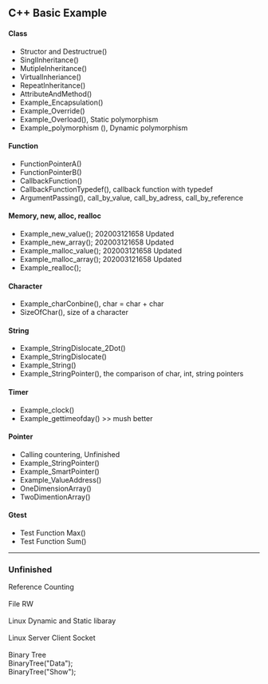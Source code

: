 
<h2>C++ Basic Example</h2>

<h4>Class</h4>
<ul>
<li> Structor and Destructrue()
<li> SinglInheritance()
<li> MutipleInheritance()
<li> VirtualInheriance()
<li> RepeatInheritance()
<li> AttributeAndMethod()
<li> Example_Encapsulation()
<li> Example_Override()
<li> Example_Overload(), Static polymorphism
<li> Example_polymorphism (), Dynamic polymorphism
</ul>

<h4>Function</h4>
<ul>
<li> FunctionPointerA()
<li> FunctionPointerB()
<li> CallbackFunction()
<li> CallbackFunctionTypedef(), callback function with typedef
<li> ArgumentPassing(), call_by_value, call_by_adress, call_by_reference
</ul>

<h4>Memory, new, alloc, realloc</h4>
<ul>
<li> Example_new_value(); 202003121658 Updated
<li> Example_new_array(); 202003121658 Updated
<li> Example_malloc_value(); 202003121658 Updated
<li> Example_malloc_array(); 202003121658 Updated
<li> Example_realloc();
</ul>

<h4>Character</h4>
<ul>
<li> Example_charConbine(), char = char + char
<li> SizeOfChar(), size of a character
</ul>


<h4>String</h4>
<ul>
<li> Example_StringDislocate_2Dot()
<li> Example_StringDislocate()
<li> Example_String()
<li> Example_StringPointer(), the comparison of char, int, string pointers
</ul>

<h4> Timer </h4>
<ul>
<li> Example_clock()
<li> Example_gettimeofday() >> mush better
</ul>

<h4>Pointer</h4>
<ul>
<li> Calling countering, Unfinished
<li> Example_StringPointer()
<li> Example_SmartPointer()
<li> Example_ValueAddress()
<li> OneDimensionArray()
<li> TwoDimentionArray()
</ul>

<h4>Gtest</h4>
<ul>
<li> Test Function Max()
<li> Test Function Sum()
</ul>

<hr>
<h3>Unfinished</h3>
Reference Counting<br>
<br>
File RW<br>
<br>
Linux Dynamic and Static libaray<br>
<br>
Linux Server Client Socket<br>
<br>
Binary Tree<br>
BinaryTree("Data");<br>
BinaryTree("Show");<br>
<br>





